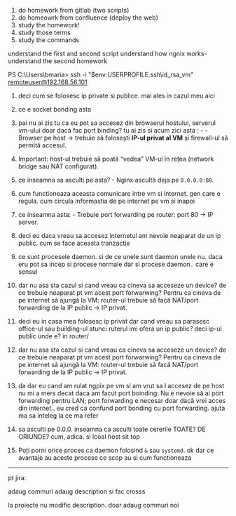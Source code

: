 1. do homework from gitlab (two scripts)
2. do homeowrk from confluence (deploy the web)
3. study the homework!
4. study those terms
5. study the commands


understand the first and second script
understand how ngnix works- understand the second homework





PS C:\Users\bmaria> ssh -i "$env:USERPROFILE\.ssh\id_rsa_vm" remoteuser@192.168.56.101



1. deci cum se folosesc ip private si publice. mai ales in cazul meu aici
2. ce e socket bonding asta

3. pai nu ai zis tu ca eu pot sa accesez din browserul hostului, serverul vm-ului doar daca fac port binding? tu ai zis si acum zici asta : - - Browser pe host → trebuie să folosești **IP-ul privat al VM** și firewall-ul să permită accesul.
        
4. Important: host-ul trebuie să poată “vedea” VM-ul în rețea (network bridge sau NAT configurat).
5. ce inseamna sa asculti pe asta? - Nginx ascultă deja pe `0.0.0.0:80`.
6. cum functioneaza aceasta comunicare intre vm si internet. gen care e regula. cum circula informastia de pe internet pe vm si inapoi
7. ce inseamna asta: - Trebuie port forwarding pe router: port 80 → IP server.
8. deci eu daca vreau sa accesez internetul am nevoie neaparat de un ip public. cum se face aceasta tranzactie
9. ce sunt procesele daemon. si de ce unele sunt daemon unele nu. daca eru pot sa incep si procese normale dar si procese daemon.. care e sensul
10. dar nu asa sta cazul si cand vreau ca cineva sa acceseze un device? de ce trebuie neaparat pt vm acest port forwarwing? Pentru ca cineva de pe internet să ajungă la VM: router-ul trebuie să facă NAT/port forwarding de la IP public → IP privat.
11. deci eu in casa mea folosesc ip privat dar cand vreau sa parasesc office-ul sau building-ul atunci ruterul imi ofera un ip public? deci ip-ul public unde e? in router/
12. dar nu asa sta cazul si cand vreau ca cineva sa acceseze un device? de ce trebuie neaparat pt vm acest port forwarwing? Pentru ca cineva de pe internet să ajungă la VM: router-ul trebuie să facă NAT/port forwarding de la IP public → IP privat.
13. da dar eu cand am rulat ngpix pe vm si am vrut sa l accesez de pe host  nu mi a mers decat daca am facut port boinding: Nu e nevoie să ai port forwarding pentru LAN; port forwarding e necesar doar dacă vrei acces din internet.. eu cred ca confund port bonding cu port forwarding. ajuta ma sa inteleg la ce ma refer
14. sa asculti pe 0.0.0. inseamna ca asculti toate cererile TOATE? DE ORIUNDE? cum, adica. si lcoal host sit top
15. Poți porni orice proces ca daemon folosind `&` sau `systemd`. ok dar ce avantaje au aceste procese ce scop au si cum functioneaza










---

pt jira:


adaug commuri 
adaug description si fac crosss


la proiecte nu modific description. doar adaug commuri noi